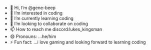 - 👋 Hi, I’m @gene-beep
- 👀 I’m interested in coding
- 🌱 I’m currently learning coding
- 💞️ I’m looking to collaborate on coding
- 📫 How to reach me discord:lukes_kingsman
- 😄 Pronouns: ...he/him
- ⚡ Fun fact: ...i love gaming and looking forward to learning coding

<!---
gene-beep/gene-beep is a ✨ special ✨ repository because its `README.md` (this file) appears on your GitHub profile.
You can click the Preview link to take a look at your changes.
--->
